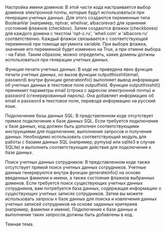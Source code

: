Настройка имени доменов:
В этой части кода настраивается выбор доменов электронной почты, которые будут использоваться при генерации учетных данных. Для этого создаются переменные типа BooleanVar (например, nptvar, wheilvar, albacorevar) для хранения состояний флажков (checkbox). Затем создаются флажки (checkboxes) для каждого домена с текстом 'npt-c.ru', 'wheil.com' и 'albacore.ru' соответственно. Каждый флажок связывается с соответствующей переменной при помощи аргумента variable. При выборе флажка, значение его переменной будет изменено на True, а при отмене выбора - на False. Таким образом, можно определить, какие домены должны использоваться при генерации учетных данных.

Функция печати учетных данных:
В коде не приведена явно функция печати учетных данных, но вызов функции outputthisshit(email, password) внутри функции generateinfo() выполняет вывод информации об учетных данных в текстовое поле outputfield. Функция outputthisshit() принимает параметры email (строка с адресом электронной почты) и password (сгенерированный пароль). Она добавляет информацию об email и password в текстовое поле, переводя информацию на русский язык.

Подключение базы данных SQL:
В представленном коде отсутствует прямое подключение к базе данных SQL. Если требуется подключение к базе данных, код должен быть дополнен соответствующими инструкциями для подключения, выполнения запросов и получения данных. Необходимо использовать соответствующий модуль для работы с базами данных SQL (например, pymysql или sqlite3 в случае SQLite) и выполнить соответствующие действия для подключения к базе данных.

Поиск учетных данных сотрудников:
В представленном коде также отсутствует прямой поиск учетных данных сотрудников. Учетные данные генерируются внутри функции generateinfo() на основе введенных фамилии и имени, а также состояния флажков выбранных доменов. Если требуется поиск существующих учетных данных сотрудников, вам потребуется база данных, содержащая информацию о существующих учетных записях сотрудников. Затем вы можете использовать запросы к базе данных для поиска и извлечения данных учетных записей сотрудников на основе заданных критериев (например, фамилии и имени). Подключение к базе данных и выполнение таких запросов должны быть добавлены в код.

Темная тема.
